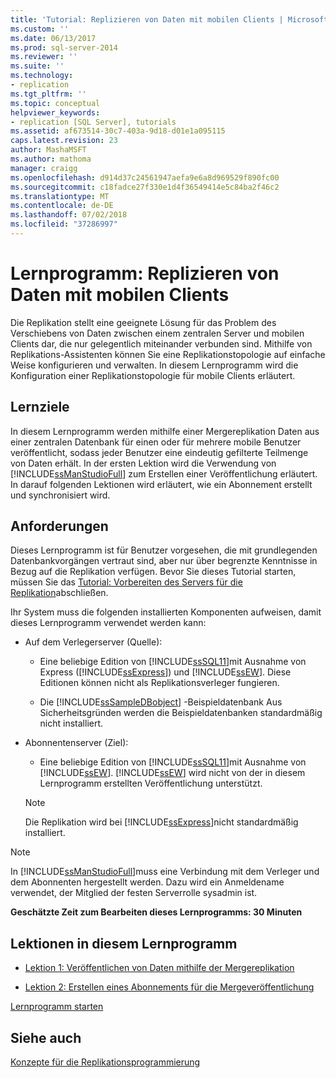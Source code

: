 ```yaml
---
title: 'Tutorial: Replizieren von Daten mit mobilen Clients | Microsoft-Dokumentation'
ms.custom: ''
ms.date: 06/13/2017
ms.prod: sql-server-2014
ms.reviewer: ''
ms.suite: ''
ms.technology:
- replication
ms.tgt_pltfrm: ''
ms.topic: conceptual
helpviewer_keywords:
- replication [SQL Server], tutorials
ms.assetid: af673514-30c7-403a-9d18-d01e1a095115
caps.latest.revision: 23
author: MashaMSFT
ms.author: mathoma
manager: craigg
ms.openlocfilehash: d914d37c24561947aefa9e6a8d969529f890fc00
ms.sourcegitcommit: c18fadce27f330e1d4f36549414e5c84ba2f46c2
ms.translationtype: MT
ms.contentlocale: de-DE
ms.lasthandoff: 07/02/2018
ms.locfileid: "37286997"
---
```

# <a name="tutorial-replicating-data-with-mobile-clients"></a>Lernprogramm: Replizieren von Daten mit mobilen Clients
  Die Replikation stellt eine geeignete Lösung für das Problem des Verschiebens von Daten zwischen einem zentralen Server und mobilen Clients dar, die nur gelegentlich miteinander verbunden sind. Mithilfe von Replikations-Assistenten können Sie eine Replikationstopologie auf einfache Weise konfigurieren und verwalten. In diesem Lernprogramm wird die Konfiguration einer Replikationstopologie für mobile Clients erläutert.  
  
## <a name="what-you-will-learn"></a>Lernziele  
 In diesem Lernprogramm werden mithilfe einer Mergereplikation Daten aus einer zentralen Datenbank für einen oder für mehrere mobile Benutzer veröffentlicht, sodass jeder Benutzer eine eindeutig gefilterte Teilmenge von Daten erhält. In der ersten Lektion wird die Verwendung von [!INCLUDE[ssManStudioFull](../../includes/ssmanstudiofull-md.md)] zum Erstellen einer Veröffentlichung erläutert. In darauf folgenden Lektionen wird erläutert, wie ein Abonnement erstellt und synchronisiert wird.  
  
## <a name="requirements"></a>Anforderungen  
 Dieses Lernprogramm ist für Benutzer vorgesehen, die mit grundlegenden Datenbankvorgängen vertraut sind, aber nur über begrenzte Kenntnisse in Bezug auf die Replikation verfügen. Bevor Sie dieses Tutorial starten, müssen Sie das [Tutorial: Vorbereiten des Servers für die Replikation](tutorial-preparing-the-server-for-replication.md)abschließen.  
  
 Ihr System muss die folgenden installierten Komponenten aufweisen, damit dieses Lernprogramm verwendet werden kann:  
  
-   Auf dem Verlegerserver (Quelle):  
  
    -   Eine beliebige Edition von [!INCLUDE[ssSQL11](../../includes/sssql11-md.md)]mit Ausnahme von Express ([!INCLUDE[ssExpress](../../includes/ssexpress-md.md)]) und [!INCLUDE[ssEW](../../includes/ssew-md.md)]. Diese Editionen können nicht als Replikationsverleger fungieren.  
  
    -   Die [!INCLUDE[ssSampleDBobject](../../includes/sssampledbobject-md.md)] -Beispieldatenbank Aus Sicherheitsgründen werden die Beispieldatenbanken standardmäßig nicht installiert.  
  
-   Abonnentenserver (Ziel):  
  
    -   Eine beliebige Edition von [!INCLUDE[ssSQL11](../../includes/sssql11-md.md)]mit Ausnahme von [!INCLUDE[ssEW](../../includes/ssew-md.md)]. [!INCLUDE[ssEW](../../includes/ssew-md.md)] wird nicht von der in diesem Lernprogramm erstellten Veröffentlichung unterstützt.  
  
    > [!NOTE]  
    >  Die Replikation wird bei [!INCLUDE[ssExpress](../../includes/ssexpress-md.md)]nicht standardmäßig installiert.  
  
> [!NOTE]  
>  In [!INCLUDE[ssManStudioFull](../../includes/ssmanstudiofull-md.md)]muss eine Verbindung mit dem Verleger und dem Abonnenten hergestellt werden. Dazu wird ein Anmeldename verwendet, der Mitglied der festen Serverrolle sysadmin ist.  
  
 **Geschätzte Zeit zum Bearbeiten dieses Lernprogramms: 30 Minuten**  
  
## <a name="lessons-in-this-tutorial"></a>Lektionen in diesem Lernprogramm  
  
-   [Lektion 1: Veröffentlichen von Daten mithilfe der Mergereplikation](lesson-1-publishing-data-using-merge-replication.md)  
  
-   [Lektion 2: Erstellen eines Abonnements für die Mergeveröffentlichung](lesson-2-creating-a-subscription-to-the-merge-publication.md)  
  
 [Lernprogramm starten](merge/merge-replication.md)  
  
## <a name="see-also"></a>Siehe auch  
 [Konzepte für die Replikationsprogrammierung](concepts/replication-programming-concepts.md)  
  
  

